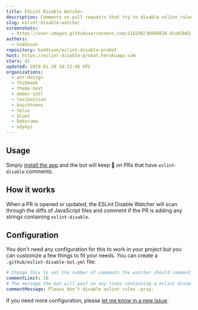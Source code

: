 ```yaml
---
title: ESLint Disable Watcher
description: Comments on pull requests that try to disable eslint rules.
slug: eslint-disable-watcher
screenshots:
  - https://user-images.githubusercontent.com/318208/36699828-d1a92b82-1b45-11e8-9a4d-91da0852d7da.png
authors:
  - koddsson
repository: koddsson/eslint-disable-probot
host: https://eslint-disable-probot.herokuapp.com
stars: 42
updated: 2019-01-30 18:12:45 UTC
organizations:
  - ant-design
  - thibmaek
  - theme-next
  - ember-intl
  - levibostian
  - buschtoens
  - telus
  - bluet
  - Dekoruma
  - odykyi
---
```

## Usage

Simply [install the app](https://github.com/apps/eslint-disable-watcher) and the bot will keep 👀 on PRs that have `eslint-disable` comments.

## How it works

When a PR is opened or updated, the ESLint Disable Watcher will scan through the diffs of JavaScript files and comment if the PR is adding any strings containing `eslint-disable`.

## Configuration

You don't need any configuration for this to work in your project but you can customize a few things to fit your needs. You can create a `.github/eslint-disable-bot.yml` file:

```yml
# Change this to set the number of comments the watcher should comment on a given PR.
commentLimit: 10
# The message the bot will post on any lines containing a eslint disable comment.
commentMessage: Please don't disable eslint rules :pray:
```

If you need more configuration, please [let me know in a new issue](https://github.com/koddsson/eslint-disable-probot/issues/new?title=[Config]&body=Can%20you%20please%20add%20the%20___%20config%20option).
